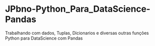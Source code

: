 # JPbno-Python_Para_DataScience-Pandas
Trabalhando com dados, Tuplas, Dicionarios e diversas outras funções Python para DataScience com Pandas
